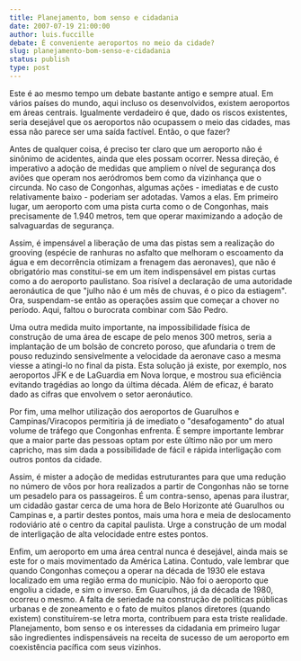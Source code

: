 ```yaml
---
title: Planejamento, bom senso e cidadania
date: 2007-07-19 21:00:00
author: luis.fuccille
debate: É conveniente aeroportos no meio da cidade?
slug: planejamento-bom-senso-e-cidadania
status: publish 
type: post
---
```


Este é ao mesmo tempo um debate bastante antigo e sempre atual. Em vários países do mundo, aqui incluso os desenvolvidos, existem aeroportos em áreas centrais. Igualmente verdadeiro é que, dado os riscos existentes, seria desejável que os aeroportos não ocupassem o meio das cidades, mas essa não parece ser uma saída factível. Então, o que fazer?  
  
Antes de qualquer coisa, é preciso ter claro que um aeroporto não é sinônimo de acidentes, ainda que eles possam ocorrer. Nessa direção, é imperativo a adoção de medidas que ampliem o nível de segurança dos aviões que operam nos aeródromos bem como da vizinhança que o circunda. No caso de Congonhas, algumas ações - imediatas e de custo relativamente baixo - poderiam ser adotadas. Vamos a elas. Em primeiro lugar, um aeroporto com uma pista curta como o de Congonhas, mais precisamente de 1.940 metros, tem que operar maximizando a adoção de salvaguardas de segurança.   
  
Assim, é impensável a liberação de uma das pistas sem a realização do grooving (espécie de ranhuras no asfalto que melhoram o escoamento da água e em decorrência otimizam a frenagem das aeronaves), que não é obrigatório mas constitui-se em um item indispensável em pistas curtas como a do aeroporto paulistano. Soa risível a declaração de uma autoridade aeronáutica de que "julho não é um mês de chuvas, é o pico da estiagem". Ora, suspendam-se então as operações assim que começar a chover no período. Aqui, faltou o burocrata combinar com São Pedro.


Uma outra medida muito importante, na impossibilidade física de construção de uma área de escape de pelo menos 300 metros, seria a implantação de um bolsão de concreto poroso, que afundaria o trem de pouso reduzindo sensivelmente a velocidade da aeronave caso a mesma viesse a atingi-lo no final da pista. Esta solução já existe, por exemplo, nos aeroportos JFK e de LaGuardia em Nova Iorque, e mostrou sua eficiência evitando tragédias ao longo da última década. Além de eficaz, é barato dado as cifras que envolvem o setor aeronáutico.


Por fim, uma melhor utilização dos aeroportos de Guarulhos e Campinas/Viracopos permitiria já de imediato o "desafogamento" do atual volume de tráfego que Congonhas enfrenta. É sempre importante lembrar que a maior parte das pessoas optam por este último não por um mero capricho, mas sim dada a possibilidade de fácil e rápida interligação com outros pontos da cidade. 


Assim, é mister a adoção de medidas estruturantes para que uma redução no número de vôos por hora realizados a partir de Congonhas não se torne um pesadelo para os passageiros. É um contra-senso, apenas para ilustrar, um cidadão gastar cerca de uma hora de Belo Horizonte até Guarulhos ou Campinas e, a partir destes pontos, mais uma hora e meia de deslocamento rodoviário até o centro da capital paulista. Urge a construção de um modal de interligação de alta velocidade entre estes pontos.


Enfim, um aeroporto em uma área central nunca é desejável, ainda mais se este for o mais movimentado da América Latina. Contudo, vale lembrar que quando Congonhas começou a operar na década de 1930 ele estava localizado em uma região erma do município. Não foi o aeroporto que engoliu a cidade, e sim o inverso. Em Guarulhos, já da década de 1980, ocorreu o mesmo. A falta de seriedade na construção de políticas públicas urbanas e de zoneamento e o fato de muitos planos diretores (quando existem) constituírem-se letra morta, contribuem para esta triste realidade. Planejamento, bom senso e os interesses da cidadania em primeiro lugar são ingredientes indispensáveis na receita de sucesso de um aeroporto em coexistência pacífica com seus vizinhos.


